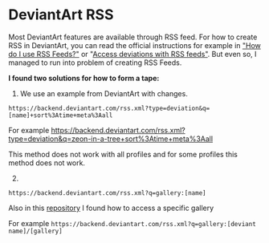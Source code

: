 # DeviantArt RSS

Most DeviantArt features are available through RSS feed. For how to create RSS in DeviantArt, you can read the official instructions for example in ["How do I use RSS Feeds?"](https://www.deviantartsupport.com/en/article/how-do-i-use-rss-feeds) or "[Access deviations with RSS feeds"](https://www.deviantart.com/developers/rss). But even so, I managed to run into problem of creating RSS Feeds.

**I found two solutions for how to form a tape:**

1. We use an example from DeviantArt with changes.

```https://backend.deviantart.com/rss.xml?type=deviation&q=[name]+sort%3Atime+meta%3Aall```

For example https://backend.deviantart.com/rss.xml?type=deviation&q=zeon-in-a-tree+sort%3Atime+meta%3Aall

This method does not work with all profiles and for some profiles this method does not work.

2. 
```https://backend.deviantart.com/rss.xml?q=gallery:[name]```

Also in this [repository](https://github.com/jamesl1001/deviantART-API) I found how to access a specific gallery

For example ```https://backend.deviantart.com/rss.xml?q=gallery:[deviant name]/[gallery]```


